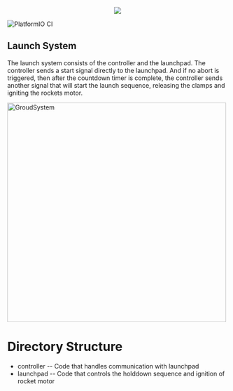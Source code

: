 <p align="center">
  <img src="https://imgur.com/9NhuUDE.png"/>
</p>

![PlatformIO CI](https://github.com/hyphenspace/spiral-launchpad/workflows/PlatformIO%20CI/badge.svg)

## Launch System
The launch system consists of the controller and the launchpad. The controller sends a start signal directly to the launchpad. And if no abort is triggered, then after the countdown timer is complete, the controller sends another signal that will start the launch sequence, releasing the clamps and igniting the rockets motor.

<img src="https://imgur.com/3sHSgjb.jpg" alt="GroudSystem" width="500" height="500" />

# Directory Structure
* controller -- Code that handles communication with launchpad
* launchpad -- Code that controls the holddown sequence and ignition of rocket motor
